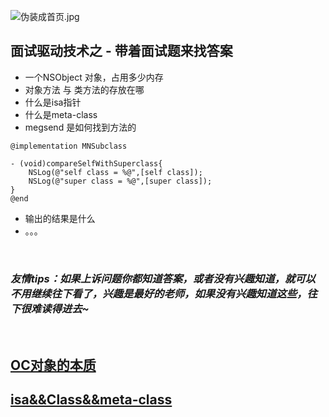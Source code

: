![伪装成首页.jpg](https://upload-images.jianshu.io/upload_images/4563271-78c96d2cb4ee43c7.jpg?imageMogr2/auto-orient/strip%7CimageView2/2/w/1240)

## 面试驱动技术之 - 带着面试题来找答案
- 一个NSObject 对象，占用多少内存
- 对象方法 与 类方法的存放在哪
- 什么是isa指针
- 什么是meta-class
- megsend 是如何找到方法的

```
@implementation MNSubclass

- (void)compareSelfWithSuperclass{
    NSLog(@"self class = %@",[self class]);
    NSLog(@"super class = %@",[super class]);
}
@end
```
- 输出的结果是什么
- 。。。

<br>

### *友情tips：如果上诉问题你都知道答案，或者没有兴趣知道，就可以不用继续往下看了，兴趣是最好的老师，如果没有兴趣知道这些，往下很难读得进去~*

<br>

## [OC对象的本质](https://github.com/miniLV/Interview-series/blob/master/%E4%BB%80%E4%B9%88%E6%98%AFNSObject.md)


## [isa&&Class&&meta-class](https://github.com/miniLV/Interview-series/blob/master/isa%26%26Class%26%26meta-class.md)
